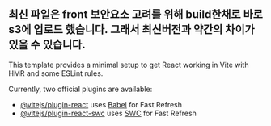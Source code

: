  ## 최신 파일은 front 보안요소 고려를 위해 build한채로 바로 s3에 업로드 했습니다. 그래서 최신버전과 약간의 차이가 있을 수 있습니다.

This template provides a minimal setup to get React working in Vite with HMR and some ESLint rules.

Currently, two official plugins are available:

- [@vitejs/plugin-react](https://github.com/vitejs/vite-plugin-react/blob/main/packages/plugin-react/README.md) uses [Babel](https://babeljs.io/) for Fast Refresh
- [@vitejs/plugin-react-swc](https://github.com/vitejs/vite-plugin-react-swc) uses [SWC](https://swc.rs/) for Fast Refresh
